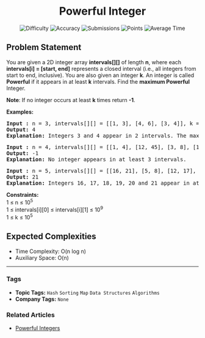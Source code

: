 <h1 align="center">Powerful Integer</h1>

<p align="center">
  <img alt="Difficulty" title="Difficulty" src="https://custom-icon-badges.demolab.com/badge/Difficulty: Medium-1F222E?style=for-the-badge&logoColor=white&logo=fire"/>
  <img alt="Accuracy" title="Accuracy" src="https://custom-icon-badges.demolab.com/badge/Accuracy: 51.91%25-1F222E?style=for-the-badge&logoColor=white&logo=target"/>
  <img alt="Submissions" title="Submissions" src="https://custom-icon-badges.demolab.com/badge/Submissions: 27K+-1F222E?style=for-the-badge&logoColor=white&logo=repo"/>
  <img alt="Points" title="Points" src="https://custom-icon-badges.demolab.com/badge/Points: 4-1F222E?style=for-the-badge&logoColor=white&logo=award"/>
  <img alt="Average Time" title="Average Time" src="https://custom-icon-badges.demolab.com/badge/Average%20Time: N/A-1F222E?style=for-the-badge&logoColor=white&logo=clock"/>
</p>

## Problem Statement

You are given a 2D integer array <b>intervals[][]</b> of length <b>n</b>, where each <b>intervals[i] = [start, end]</b> represents a closed interval (i.e., all integers from start to end, inclusive). You are also given an integer <b>k</b>. An integer is called <b>Powerful</b> if it appears in at least <b>k</b> intervals. Find the <b>maximum Powerful</b> Integer.

<b>Note</b>: If no integer occurs at least <b>k</b> times return <b>-1</b>.

<b>Examples:</b>

<pre><b>Input : </b>n = 3, intervals[][] = [[1, 3], [4, 6], [3, 4]], k = 2
<b>Output: </b>4
<b>Explanation: </b>Integers 3 and 4 appear in 2 intervals. The maximum is 4.</pre>

<pre><b>Input : </b>n = 4, intervals[][] = [[1, 4], [12, 45], [3, 8], [10, 12]], k = 3
<b>Output: </b>-1
<b>Explanation: </b>No integer appears in at least 3 intervals.
</pre>

<pre><b>Input : </b>n = 5, intervals[][] = [[16, 21], [5, 8], [12, 17], [17, 29], [9, 24]], k = 3
<b>Output: </b>21
<b>Explanation: </b>Integers 16, 17, 18, 19, 20 and 21 appear in at least 3 intervals. The maximum is 21.</pre>

<b>Constraints:</b><br>1 ≤ n ≤ 10<sup>5</sup><br>1 ≤ intervals[i][0] ≤ intervals[i][1] ≤ 10<sup>9</sup><br>1 ≤ k ≤ 10<sup>5</sup>

## Expected Complexities
- Time Complexity: O(n log n)
- Auxiliary Space: O(n)

<hr>

### Tags
- **Topic Tags:** `Hash` `Sorting` `Map` `Data Structures` `Algorithms`
- **Company Tags:** `None`

### Related Articles
- [Powerful Integers](https://www.geeksforgeeks.org/powerful-integers/)
